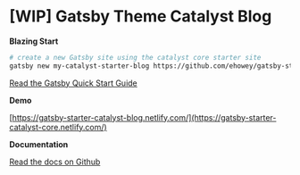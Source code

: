 # [WIP] Gatsby Theme Catalyst Blog

**Blazing Start**

```sh
# create a new Gatsby site using the catalyst core starter site
gatsby new my-catalyst-starter-blog https://github.com/ehowey/gatsby-starter-catalyst-core
```

[Read the Gatsby Quick Start Guide](https://www.gatsbyjs.org/docs/quick-start)

**Demo**

[https://gatsby-starter-catalyst-blog.netlify.com/](https://gatsby-starter-catalyst-core.netlify.com/)

**Documentation**

[Read the docs on Github](https://github.com/ehowey/gatsby-theme-catalyst)
